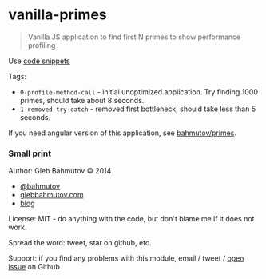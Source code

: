 # vanilla-primes

> Vanilla JS application to find first N primes to show performance profiling

Use [code snippets](https://github.com/bahmutov/code-snippets)

Tags:

* `0-profile-method-call` - initial unoptimized application. Try finding 1000 primes, should take about 8 seconds.
* `1-removed-try-catch` - removed first bottleneck, should take less than 5 seconds.

If you need angular version of this application, see [bahmutov/primes](https://github.com/bahmutov/primes).

### Small print

Author: Gleb Bahmutov &copy; 2014

* [@bahmutov](https://twitter.com/bahmutov)
* [glebbahmutov.com](http://glebbahmutov.com)
* [blog](http://glebbahmutov.com/blog/)

License: MIT - do anything with the code, but don't blame me if it does not work.

Spread the word: tweet, star on github, etc.

Support: if you find any problems with this module, email / tweet /
[open issue](https://github.com/bahmutov/vanilla-primes/issues) on Github

